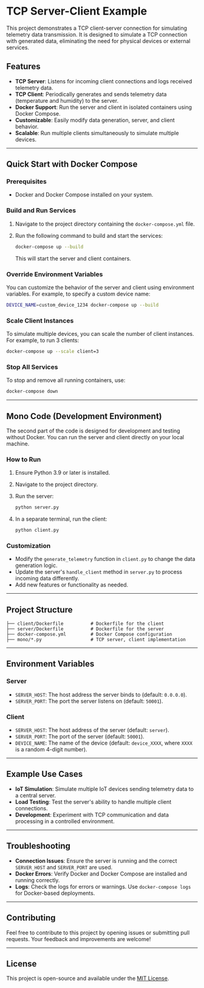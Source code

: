 # TCP Server-Client Example

This project demonstrates a TCP client-server connection for simulating telemetry data transmission. It is designed to simulate a TCP connection with generated data, eliminating the need for physical devices or external services.

## Features
- **TCP Server**: Listens for incoming client connections and logs received telemetry data.
- **TCP Client**: Periodically generates and sends telemetry data (temperature and humidity) to the server.
- **Docker Support**: Run the server and client in isolated containers using Docker Compose.
- **Customizable**: Easily modify data generation, server, and client behavior.
- **Scalable**: Run multiple clients simultaneously to simulate multiple devices.

---

## Quick Start with Docker Compose

### Prerequisites
- Docker and Docker Compose installed on your system.

### Build and Run Services
1. Navigate to the project directory containing the `docker-compose.yml` file.
2. Run the following command to build and start the services:

   ```bash
   docker-compose up --build
   ```

   This will start the server and client containers.

### Override Environment Variables
You can customize the behavior of the server and client using environment variables. For example, to specify a custom device name:

   ```bash
   DEVICE_NAME=custom_device_1234 docker-compose up --build
   ```

### Scale Client Instances
To simulate multiple devices, you can scale the number of client instances. For example, to run 3 clients:

   ```bash
   docker-compose up --scale client=3
   ```

### Stop All Services
To stop and remove all running containers, use:

   ```bash
   docker-compose down
   ```

---

## Mono Code (Development Environment)

The second part of the code is designed for development and testing without Docker. You can run the server and client directly on your local machine.

### How to Run
1. Ensure Python 3.9 or later is installed.
2. Navigate to the project directory.
3. Run the server:

   ```bash
   python server.py
   ```

4. In a separate terminal, run the client:

   ```bash
   python client.py
   ```

### Customization
- Modify the `generate_telemetry` function in `client.py` to change the data generation logic.
- Update the server's `handle_client` method in `server.py` to process incoming data differently.
- Add new features or functionality as needed.

---

## Project Structure
```
├── client/Dockerfile          # Dockerfile for the client
├── server/Dockerfile          # Dockerfile for the server
├── docker-compose.yml         # Docker Compose configuration
├── mono/*.py                  # TCP server, client implementation
```

---

## Environment Variables
### Server
- `SERVER_HOST`: The host address the server binds to (default: `0.0.0.0`).
- `SERVER_PORT`: The port the server listens on (default: `50001`).

### Client
- `SERVER_HOST`: The host address of the server (default: `server`).
- `SERVER_PORT`: The port of the server (default: `50001`).
- `DEVICE_NAME`: The name of the device (default: `device_XXXX`, where `XXXX` is a random 4-digit number).

---

## Example Use Cases
- **IoT Simulation**: Simulate multiple IoT devices sending telemetry data to a central server.
- **Load Testing**: Test the server's ability to handle multiple client connections.
- **Development**: Experiment with TCP communication and data processing in a controlled environment.

---

## Troubleshooting
- **Connection Issues**: Ensure the server is running and the correct `SERVER_HOST` and `SERVER_PORT` are used.
- **Docker Errors**: Verify Docker and Docker Compose are installed and running correctly.
- **Logs**: Check the logs for errors or warnings. Use `docker-compose logs` for Docker-based deployments.

---

## Contributing
Feel free to contribute to this project by opening issues or submitting pull requests. Your feedback and improvements are welcome!

---

## License
This project is open-source and available under the [MIT License](LICENSE).
